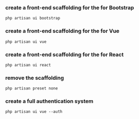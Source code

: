 ### create a front-end scaffolding for the for Bootstrap

`php artisan ui bootstrap`

### create a front-end scaffolding for the for Vue

`php artisan ui vue`

### create a front-end scaffolding for the for React

`php artisan ui react`

### remove the scaffolding

`php artisan preset none`

### create a full authentication system

`php artisan ui vue --auth`
